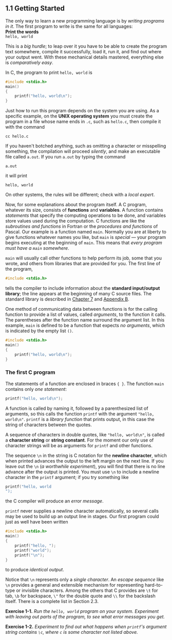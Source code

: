 ## 1.1 Getting Started

The only way to learn a new programming language is by *writing programs in it*. The first program to write is the same for all languages:  
**Print the words**  
`hello, world`

This is a *big hurdle*; to leap over it you have to be able to create the program text somewhere, compile it successfully, load it, run it, and find out where your output went. With these mechanical details mastered, everything else is *comparatively easy*.

In C, the program to print `hello, world` is

```c
#include <stdio.h>
main()
{
    printf("hello, world\n");
}
```

Just how to run this program depends on the system you are using. As a specific example, on the **UNIX operating system** you must create the program in a file whose name ends in `.c`, such as `hello.c`, then compile it with the command

```
cc hello.c
```

If you haven't botched anything, such as omitting a character or misspelling something, the compilation will proceed *silently*, and make an executable file called `a.out`. If you run `a.out` by typing the command

```
a.out
```

it will print

```
hello, world
```

On other systems, the rules will be different; check with a *local expert*.

Now, for some explanations about the program itself. A C program, whatever its size, consists of **functions** and **variables**. A function contains *statements* that specify the computing operations to be done, and variables store values used during the computation. C functions are like the *subroutines and functions* in Fortran or the *procedures and functions* of Pascal. Our example is a function named `main`. Normally you are at liberty to give functions whatever names you like, but `main` is *special* — your program begins executing at the beginning of `main`. This means that *every program must have a `main` somewhere*.

`main` will usually call other functions to help perform its job, some that you wrote, and others from libraries that are provided for you. The first line of the program,

```c
#include <stdio.h>
```

tells the compiler to include information about the **standard input/output library**; the line appears at the beginning of many C source files. The standard library is described in [Chapter 7]() and [Appendix B]().

One method of communicating data between functions is for the calling function to provide a list of values, called *arguments*, to the function it calls. The parentheses after the function name surround the argument list. In this example, `main` is defined to be a function that expects *no arguments*, which is indicated by the empty list `()`.

```c
#include <stdio.h>
main()
{
    printf("hello, world\n");
}
```

### The first C program

The statements of a function are enclosed in braces `{ }`. The function `main` contains only *one statement*:

```c
printf("hello, world\n");
```

A function is called by naming it, followed by a parenthesized list of arguments, so this calls the function `printf` with the argument `"hello, world\n"`. `printf` is a *library function* that prints output, in this case the string of characters between the quotes.

A sequence of characters in double quotes, like `"hello, world\n"`, is called a **character string** or **string constant**. For the moment our only use of character strings will be as arguments for `printf` and other functions.

The sequence `\n` in the string is C notation for the **newline character**, which when printed advances the output to the left margin on the next line. If you leave out the `\n` (*a worthwhile experiment*), you will find that there is no line advance after the output is printed. You must use `\n` to include a newline character in the `printf` argument; if you try something like

```c
printf("hello, world
");
```

the C compiler will produce an *error message*.

`printf` never supplies a newline character automatically, so several calls may be used to build up an output line in stages. Our first program could just as well have been written

```c
#include <stdio.h>
main()
{
    printf("hello, ");
    printf("world");
    printf("\n");
}
```

to produce *identical output*.

Notice that `\n` represents only a *single character*. An *escape sequence* like `\n` provides a general and extensible mechanism for representing hard-to-type or invisible characters. Among the others that C provides are `\t` for tab, `\b` for backspace, `\"` for the double quote and `\\` for the backslash itself. There is a complete list in Section 2.3.

**Exercise 1-1.** *Run the `hello, world` program on your system. Experiment with leaving out parts of the program, to see what error messages you get.*

**Exercise 1-2.** *Experiment to find out what happens when `printf`'s argument string contains `\c`, where `c` is some character not listed above.*